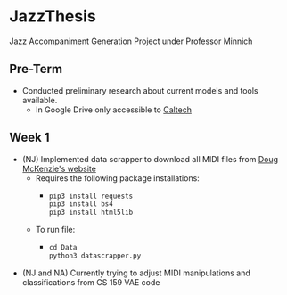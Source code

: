 # JazzThesis
Jazz Accompaniment Generation Project under Professor Minnich

## Pre-Term
  * Conducted preliminary research about current models and tools available.
    * In Google Drive only accessible to [Caltech](https://docs.google.com/document/d/194IrzHoIaE3tV-BhLnm9dzZ_iBV8fqSgp4qFqe_i6mw/edit?usp=sharing)
## Week 1
  * (NJ) Implemented data scrapper to download all MIDI files from [Doug McKenzie's website](https://bushgrafts.com/midi/)
    * Requires the following package installations:
      * ```python
        pip3 install requests
        pip3 install bs4
        pip3 install html5lib
        ```
    * To run file:
      * ```python
        cd Data
        python3 datascrapper.py
        ```
  * (NJ and NA) Currently trying to adjust MIDI manipulations and classifications from CS 159 VAE code
